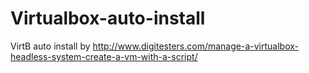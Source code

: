 # Virtualbox-auto-install
VirtB auto install
by http://www.digitesters.com/manage-a-virtualbox-headless-system-create-a-vm-with-a-script/
